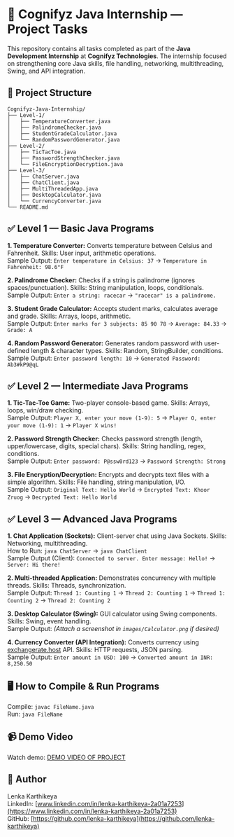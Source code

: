 # 🚀 Cognifyz Java Internship — Project Tasks
This repository contains all tasks completed as part of the **Java Development Internship** at **Cognifyz Technologies**. The internship focused on strengthening core Java skills, file handling, networking, multithreading, Swing, and API integration.

## 📂 Project Structure
    Cognifyz-Java-Internship/
    ├── Level-1/
    │   ├── TemperatureConverter.java
    │   ├── PalindromeChecker.java
    │   ├── StudentGradeCalculator.java
    │   └── RandomPasswordGenerator.java
    ├── Level-2/
    │   ├── TicTacToe.java
    │   ├── PasswordStrengthChecker.java
    │   └── FileEncryptionDecryption.java
    ├── Level-3/
    │   ├── ChatServer.java
    │   ├── ChatClient.java
    │   ├── MultiThreadedApp.java
    │   ├── DesktopCalculator.java
    │   └── CurrencyConverter.java
    └── README.md

## ✅ Level 1 — Basic Java Programs
**1. Temperature Converter:** Converts temperature between Celsius and Fahrenheit. Skills: User input, arithmetic operations.  
Sample Output: `Enter temperature in Celsius: 37` → `Temperature in Fahrenheit: 98.6°F`

**2. Palindrome Checker:** Checks if a string is palindrome (ignores spaces/punctuation). Skills: String manipulation, loops, conditionals.  
Sample Output: `Enter a string: racecar` → `"racecar" is a palindrome.`

**3. Student Grade Calculator:** Accepts student marks, calculates average and grade. Skills: Arrays, loops, arithmetic.  
Sample Output: `Enter marks for 3 subjects: 85 90 78` → `Average: 84.33` → `Grade: A`

**4. Random Password Generator:** Generates random password with user-defined length & character types. Skills: Random, StringBuilder, conditions.  
Sample Output: `Enter password length: 10` → `Generated Password: Ab3#kP9@qL`

## ✅ Level 2 — Intermediate Java Programs
**1. Tic-Tac-Toe Game:** Two-player console-based game. Skills: Arrays, loops, win/draw checking.  
Sample Output: `Player X, enter your move (1-9): 5` → `Player O, enter your move (1-9): 1` → `Player X wins!`

**2. Password Strength Checker:** Checks password strength (length, upper/lowercase, digits, special chars). Skills: String handling, regex, conditions.  
Sample Output: `Enter password: P@ssw0rd123` → `Password Strength: Strong`

**3. File Encryption/Decryption:** Encrypts and decrypts text files with a simple algorithm. Skills: File handling, string manipulation, I/O.  
Sample Output: `Original Text: Hello World` → `Encrypted Text: Khoor Zruog` → `Decrypted Text: Hello World`

## ✅ Level 3 — Advanced Java Programs
**1. Chat Application (Sockets):** Client-server chat using Java Sockets. Skills: Networking, multithreading.  
How to Run: `java ChatServer` → `java ChatClient`  
Sample Output (Client): `Connected to server. Enter message: Hello!` → `Server: Hi there!`

**2. Multi-threaded Application:** Demonstrates concurrency with multiple threads. Skills: Threads, synchronization.  
Sample Output: `Thread 1: Counting 1` → `Thread 2: Counting 1` → `Thread 1: Counting 2` → `Thread 2: Counting 2`

**3. Desktop Calculator (Swing):** GUI calculator using Swing components. Skills: Swing, event handling.  
Sample Output: *(Attach a screenshot in `images/Calculator.png` if desired)*

**4. Currency Converter (API Integration):** Converts currency using [exchangerate.host](https://exchangerate.host/) API. Skills: HTTP requests, JSON parsing.  
Sample Output: `Enter amount in USD: 100` → `Converted amount in INR: 8,250.50`

## 🖥️ How to Compile & Run Programs
Compile: `javac FileName.java`  
Run: `java FileName`

## 📹 Demo Video
Watch demo: [DEMO VIDEO OF PROJECT](https://drive.google.com/file/d/1anPvVdpkebz2Jqh-jgi3gKHHfSPPzDoC/view?usp=drivesdk)

## 👤 Author
Lenka Karthikeya  
LinkedIn: [www.linkedin.com/in/lenka-karthikeya-2a01a7253](https://www.linkedin.com/in/lenka-karthikeya-2a01a7253)  
GitHub: [https://github.com/lenka-karthikeya](https://github.com/lenka-karthikeya)
